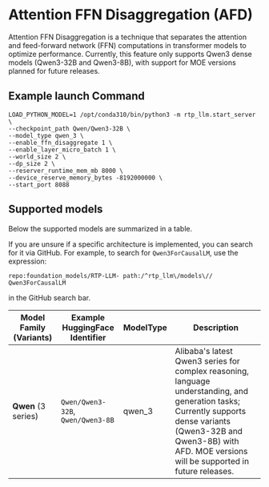 # Attention FFN Disaggregation (AFD)

Attention FFN Disaggregation is a technique that separates the attention and feed-forward network (FFN) computations in transformer models to optimize performance. Currently, this feature only supports Qwen3 dense models (Qwen3-32B and Qwen3-8B), with support for MOE versions planned for future releases.

## Example launch Command

```shell
LOAD_PYTHON_MODEL=1 /opt/conda310/bin/python3 -m rtp_llm.start_server \
--checkpoint_path Qwen/Qwen3-32B \
--model_type qwen_3 \
--enable_ffn_disaggregate 1 \
--enable_layer_micro_batch 1 \
--world_size 2 \
--dp_size 2 \
--reserver_runtime_mem_mb 8000 \
--device_reserve_memory_bytes -8192000000 \
--start_port 8088
```

## Supported models

Below the supported models are summarized in a table.

If you are unsure if a specific architecture is implemented, you can search for it via GitHub. For example, to search for `Qwen3ForCausalLM`, use the expression:

```
repo:foundation_models/RTP-LLM- path:/^rtp_llm\/models\// Qwen3ForCausalLM
```

in the GitHub search bar.

| Model Family (Variants)             | Example HuggingFace Identifier         | ModelType            | Description                                                                            |
|-------------------------------------|--------------------------------------------------|----------| ----------------------------------------------------------------------------------------|
| **Qwen** (3 series)       | `Qwen/Qwen3-32B`, `Qwen/Qwen3-8B`  | qwen_3      | Alibaba's latest Qwen3 series for complex reasoning, language understanding, and generation tasks; Currently supports dense variants (Qwen3-32B and Qwen3-8B) with AFD. MOE versions will be supported in future releases. |